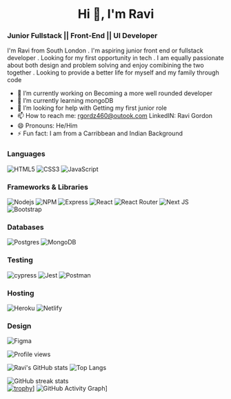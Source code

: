   
<h1 align="center">Hi 👋, I'm Ravi</h1>
<h3>Junior Fullstack || Front-End || UI Developer</h3>
I'm Ravi from South London . I'm aspiring junior front end or fullstack developer . Looking for my first opportunity in tech . I am equally passionate about both design and problem solving and enjoy comibining the two together . Looking to provide a better life for myself and my family through code

- 🔭 I’m currently working on Becoming a more well rounded developer 
- 🌱 I’m currently learning mongoDB 
- 🤔 I’m looking for help with Getting my first junior role 
- 📫 How to reach me: rgordz460@outook.com LinkedIN: Ravi Gordon 
- 😄 Pronouns: He/Him 
- ⚡ Fun fact: I am from a Carribbean and Indian Background

### Languages
![HTML5](https://img.shields.io/badge/HTML5-E34F26?style=for-the-badge&logo=html5&logoColor=white)
![CSS3](https://img.shields.io/badge/CSS3-1572B6?style=for-the-badge&logo=css3&logoColor=white)
![JavaScript](https://img.shields.io/badge/JavaScript-323330?style=for-the-badge&logo=javascript&logoColor=F7DF1E)

### Frameworks & Libraries
![Nodejs](https://img.shields.io/badge/Node.js-339933?style=for-the-badge&logo=nodedotjs&logoColor=white)
![NPM](https://img.shields.io/badge/npm-CB3837?style=for-the-badge&logo=npm&logoColor=white)
![Express](https://img.shields.io/badge/Express.js-404D59?style=for-the-badge)
![React](https://img.shields.io/badge/React-20232A?style=for-the-badge&logo=react&logoColor=61DAFB)
![React Router](https://img.shields.io/badge/React_Router-CA4245?style=for-the-badge&logo=react-router&logoColor=white)
![Next JS](https://img.shields.io/badge/Next-black?style=for-the-badge&logo=next.js&logoColor=white)
![Bootstrap](https://img.shields.io/badge/bootstrap-%23563D7C.svg?style=for-the-badge&logo=bootstrap&logoColor=white)

### Databases
![Postgres](https://img.shields.io/badge/postgres-%23316192.svg?style=for-the-badge&logo=postgresql&logoColor=white)
![MongoDB](https://img.shields.io/badge/MongoDB-%234ea94b.svg?style=for-the-badge&logo=mongodb&logoColor=white)

### Testing
![cypress](https://img.shields.io/badge/-cypress-%23E5E5E5?style=for-the-badge&logo=cypress&logoColor=058a5e)
![Jest](https://img.shields.io/badge/-jest-%23C21325?style=for-the-badge&logo=jest&logoColor=white)
![Postman](https://img.shields.io/badge/Postman-FF6C37?style=for-the-badge&logo=postman&logoColor=white)

### Hosting
![Heroku](https://img.shields.io/badge/heroku-%23430098.svg?style=for-the-badge&logo=heroku&logoColor=white)
![Netlify](https://img.shields.io/badge/netlify-%23000000.svg?style=for-the-badge&logo=netlify&logoColor=#00C7B7)

### Design
![Figma](https://img.shields.io/badge/figma-%23F24E1E.svg?style=for-the-badge&logo=figma&logoColor=white)


![Profile views](https://gpvc.arturio.dev/rg460)

![Ravi's GitHub stats](https://github-readme-stats.vercel.app/api?username=rg460&show_icons=true&theme=radical)
![Top Langs](https://github-readme-stats.vercel.app/api/top-langs/?username=rg460)

![GitHub streak stats](https://github-readme-streak-stats.herokuapp.com/?user=rg460)  
[![trophy](https://github-profile-trophy.vercel.app/?username=rg460)](https://github.com/ryo-ma/github-profile-trophy)]
![GitHub Activity Graph](https://activity-graph.herokuapp.com/graph?username=rg460)]



  
